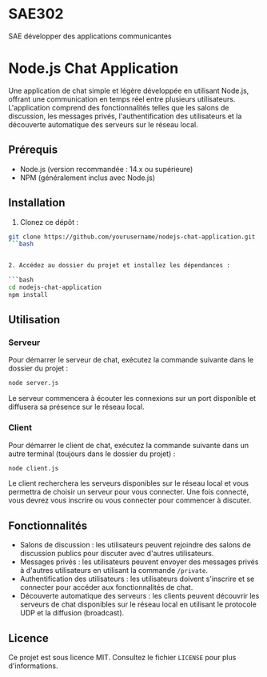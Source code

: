 # SAE302
SAE développer des applications communicantes 

# Node.js Chat Application

Une application de chat simple et légère développée en utilisant Node.js, offrant une communication en temps réel entre plusieurs utilisateurs. L'application comprend des fonctionnalités telles que les salons de discussion, les messages privés, l'authentification des utilisateurs et la découverte automatique des serveurs sur le réseau local.

## Prérequis

- Node.js (version recommandée : 14.x ou supérieure)
- NPM (généralement inclus avec Node.js)

## Installation

1. Clonez ce dépôt :

```bash
git clone https://github.com/yourusername/nodejs-chat-application.git
```bash


2. Accédez au dossier du projet et installez les dépendances :

```bash
cd nodejs-chat-application
npm install
```

## Utilisation

### Serveur

Pour démarrer le serveur de chat, exécutez la commande suivante dans le dossier du projet :

```bash
node server.js
```

Le serveur commencera à écouter les connexions sur un port disponible et diffusera sa présence sur le réseau local.

### Client

Pour démarrer le client de chat, exécutez la commande suivante dans un autre terminal (toujours dans le dossier du projet) :

```bash
node client.js
```


Le client recherchera les serveurs disponibles sur le réseau local et vous permettra de choisir un serveur pour vous connecter. Une fois connecté, vous devrez vous inscrire ou vous connecter pour commencer à discuter.

## Fonctionnalités

- Salons de discussion : les utilisateurs peuvent rejoindre des salons de discussion publics pour discuter avec d'autres utilisateurs.
- Messages privés : les utilisateurs peuvent envoyer des messages privés à d'autres utilisateurs en utilisant la commande `/private`.
- Authentification des utilisateurs : les utilisateurs doivent s'inscrire et se connecter pour accéder aux fonctionnalités de chat.
- Découverte automatique des serveurs : les clients peuvent découvrir les serveurs de chat disponibles sur le réseau local en utilisant le protocole UDP et la diffusion (broadcast).

## Licence

Ce projet est sous licence MIT. Consultez le fichier `LICENSE` pour plus d'informations.

